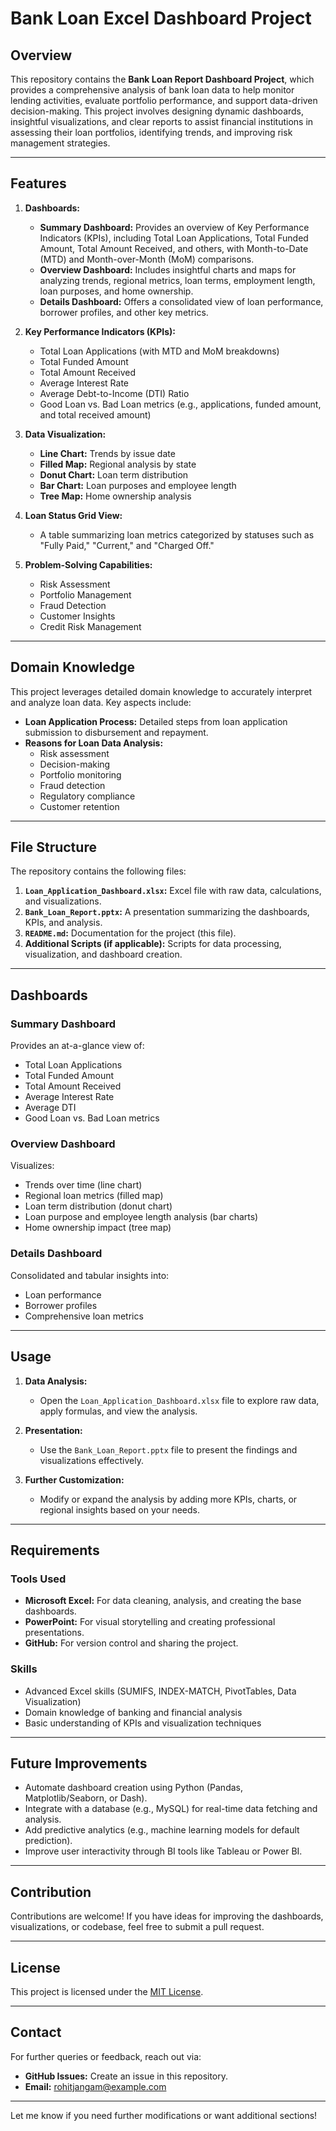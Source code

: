 # Bank Loan Excel Dashboard Project

## Overview

This repository contains the **Bank Loan Report Dashboard Project**, which provides a comprehensive analysis of bank loan data to help monitor lending activities, evaluate portfolio performance, and support data-driven decision-making. This project involves designing dynamic dashboards, insightful visualizations, and clear reports to assist financial institutions in assessing their loan portfolios, identifying trends, and improving risk management strategies.

---

## Features

1. **Dashboards:**
   - **Summary Dashboard:** Provides an overview of Key Performance Indicators (KPIs), including Total Loan Applications, Total Funded Amount, Total Amount Received, and others, with Month-to-Date (MTD) and Month-over-Month (MoM) comparisons.
   - **Overview Dashboard:** Includes insightful charts and maps for analyzing trends, regional metrics, loan terms, employment length, loan purposes, and home ownership.
   - **Details Dashboard:** Offers a consolidated view of loan performance, borrower profiles, and other key metrics.

2. **Key Performance Indicators (KPIs):**
   - Total Loan Applications (with MTD and MoM breakdowns)
   - Total Funded Amount
   - Total Amount Received
   - Average Interest Rate
   - Average Debt-to-Income (DTI) Ratio
   - Good Loan vs. Bad Loan metrics (e.g., applications, funded amount, and total received amount)

3. **Data Visualization:**
   - **Line Chart:** Trends by issue date
   - **Filled Map:** Regional analysis by state
   - **Donut Chart:** Loan term distribution
   - **Bar Chart:** Loan purposes and employee length
   - **Tree Map:** Home ownership analysis

4. **Loan Status Grid View:**
   - A table summarizing loan metrics categorized by statuses such as "Fully Paid," "Current," and "Charged Off."

5. **Problem-Solving Capabilities:**
   - Risk Assessment
   - Portfolio Management
   - Fraud Detection
   - Customer Insights
   - Credit Risk Management

---

## Domain Knowledge

This project leverages detailed domain knowledge to accurately interpret and analyze loan data. Key aspects include:

- **Loan Application Process:** Detailed steps from loan application submission to disbursement and repayment.
- **Reasons for Loan Data Analysis:**
  - Risk assessment
  - Decision-making
  - Portfolio monitoring
  - Fraud detection
  - Regulatory compliance
  - Customer retention

---

## File Structure

The repository contains the following files:

1. **`Loan_Application_Dashboard.xlsx`:** Excel file with raw data, calculations, and visualizations.
2. **`Bank_Loan_Report.pptx`:** A presentation summarizing the dashboards, KPIs, and analysis.
3. **`README.md`:** Documentation for the project (this file).
4. **Additional Scripts (if applicable):** Scripts for data processing, visualization, and dashboard creation.

---

## Dashboards

### Summary Dashboard
Provides an at-a-glance view of:
- Total Loan Applications
- Total Funded Amount
- Total Amount Received
- Average Interest Rate
- Average DTI
- Good Loan vs. Bad Loan metrics

### Overview Dashboard
Visualizes:
- Trends over time (line chart)
- Regional loan metrics (filled map)
- Loan term distribution (donut chart)
- Loan purpose and employee length analysis (bar charts)
- Home ownership impact (tree map)

### Details Dashboard
Consolidated and tabular insights into:
- Loan performance
- Borrower profiles
- Comprehensive loan metrics

---

## Usage

1. **Data Analysis:**
   - Open the `Loan_Application_Dashboard.xlsx` file to explore raw data, apply formulas, and view the analysis.
   
2. **Presentation:**
   - Use the `Bank_Loan_Report.pptx` file to present the findings and visualizations effectively.
   
3. **Further Customization:**
   - Modify or expand the analysis by adding more KPIs, charts, or regional insights based on your needs.

---

## Requirements

### Tools Used
- **Microsoft Excel:** For data cleaning, analysis, and creating the base dashboards.
- **PowerPoint:** For visual storytelling and creating professional presentations.
- **GitHub:** For version control and sharing the project.

### Skills
- Advanced Excel skills (SUMIFS, INDEX-MATCH, PivotTables, Data Visualization)
- Domain knowledge of banking and financial analysis
- Basic understanding of KPIs and visualization techniques

---

## Future Improvements

- Automate dashboard creation using Python (Pandas, Matplotlib/Seaborn, or Dash).
- Integrate with a database (e.g., MySQL) for real-time data fetching and analysis.
- Add predictive analytics (e.g., machine learning models for default prediction).
- Improve user interactivity through BI tools like Tableau or Power BI.

---

## Contribution

Contributions are welcome! If you have ideas for improving the dashboards, visualizations, or codebase, feel free to submit a pull request.

---

## License

This project is licensed under the [MIT License](LICENSE).

---

## Contact

For further queries or feedback, reach out via:
- **GitHub Issues:** Create an issue in this repository.
- **Email:** [rohitjangam@example.com](mailto:rohitjangam@example.com)

---

Let me know if you need further modifications or want additional sections!
